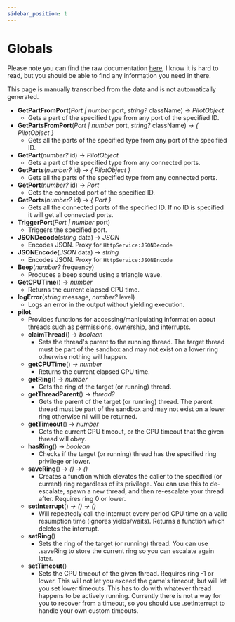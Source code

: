 ```yaml
---
sidebar_position: 1
---
```


# Globals

Please note you can find the raw documentation [here](https://github.com/ArvidSilverlock/Pilot.lua-Luau-LSP/blob/master/.lune/generate/documentation.json), I know it is hard to read, but you should be able to find any information you need in there.

This page is manually transcribed from the data and is not automatically generated.

- **GetPartFromPort**(_Port | number_ port, _string?_ className) → _PilotObject_
  - Gets a part of the specified type from any port of the specified ID.
- **GetPartsFromPort**(_Port | number_ port, _string?_ className) → _\{ PilotObject }_
  - Gets all the parts of the specified type from any port of the specified ID.
- **GetPart**(_number?_ id) → _PilotObject_
  - Gets a part of the specified type from any connected ports.
- **GetParts**(_number?_ id) → _\{ PilotObject }_
  - Gets all the parts of the specified type from any connected ports.
- **GetPort**(_number?_ id) → _Port_
  - Gets the connected port of the specified ID.
- **GetPorts**(_number?_ id) → _\{ Port }_
  - Gets all the connected ports of the specified ID. If no ID is specified it will get all connected ports.
- **TriggerPort**(_Port | number_ port)
  - Triggers the specified port.
- **JSONDecode**(_string_ data) → _JSON_
  - Encodes JSON. Proxy for `HttpService:JSONDecode`
- **JSONEncode**(_JSON_ data) → _string_
  - Encodes JSON. Proxy for `HttpService:JSONEncode`
- **Beep**(_number?_ frequency)
  - Produces a beep sound using a triangle wave.
- **GetCPUTime**() → _number_
  - Returns the current elapsed CPU time.
- **logError**(_string_ message, _number?_ level)
  - Logs an error in the output without yielding execution.
- **pilot**
  - Provides functions for accessing/manipulating information about threads such as permissions, ownership, and interrupts.
  - **claimThread**() → _boolean_
    - Sets the thread's parent to the running thread. The target thread must be part of the sandbox and may not exist on a lower ring otherwise nothing will happen.
  - **getCPUTime**() → _number_
    - Returns the current elapsed CPU time.
  - **getRing**() → _number_
    - Gets the ring of the target (or running) thread.
  - **getThreadParent**() → _thread?_
    - Gets the parent of the target (or running) thread. The parent thread must be part of the sandbox and may not exist on a lower ring otherwise nil will be returned.
  - **getTimeout**() → _number_
    - Gets the current CPU timeout, or the CPU timeout that the given thread will obey.
  - **hasRing**() → _boolean_
    - Checks if the target (or running) thread has the specified ring privilege or lower.
  - **saveRing**() → _() → ()_
    - Creates a function which elevates the caller to the specified (or current) ring regardless of its privilege. You can use this to de-escalate, spawn a new thread, and then re-escalate your thread after. Requires ring 0 or lower.
  - **setInterrupt**() → _() → ()_
    - Will repeatedly call the interrupt every period CPU time on a valid resumption time (ignores yields/waits). Returns a function which deletes the interrupt.
  - **setRing**()
    - Sets the ring of the target (or running) thread. You can use .saveRing to store the current ring so you can escalate again later.
  - **setTimeout**()
    - Sets the CPU timeout of the given thread. Requires ring -1 or lower. This will not let you exceed the game's timeout, but will let you set lower timeouts. This has to do with whatever thread happens to be actively running. Currently there is not a way for you to recover from a timeout, so you should use .setInterrupt to handle your own custom timeouts.
